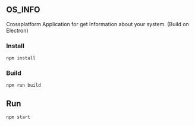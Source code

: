 ## OS_INFO
Crossplatform Application for get Information about your system. (Build on Electron)

### Install
    npm install

### Build
    npm run build

## Run
    npm start
